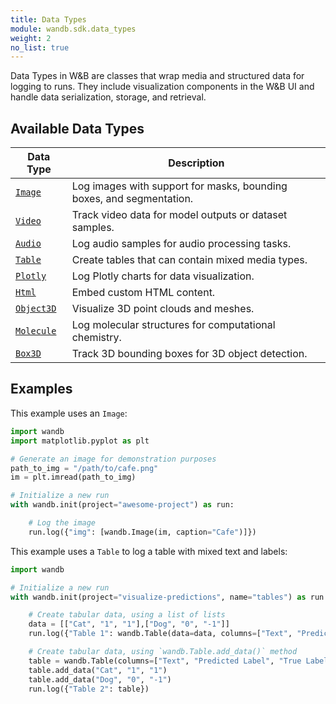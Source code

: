 ```yaml
---
title: Data Types
module: wandb.sdk.data_types
weight: 2
no_list: true
---
```


Data Types in W&B are classes that wrap media and structured data for logging to runs. They include visualization components in the W&B UI and handle data serialization, storage, and retrieval.

## Available Data Types

| Data Type | Description |
|-----------|-------------|
| [`Image`](./Image/) | Log images with support for masks, bounding boxes, and segmentation. |
| [`Video`](./Video/) | Track video data for model outputs or dataset samples. |
| [`Audio`](./Audio/) | Log audio samples for audio processing tasks. |
| [`Table`](./Table/) | Create tables that can contain mixed media types. |
| [`Plotly`](./Plotly/) | Log Plotly charts for data visualization. |
| [`Html`](./Html/) | Embed custom HTML content. |
| [`Object3D`](./Object3D/) | Visualize 3D point clouds and meshes. |
| [`Molecule`](./Molecule/) | Log molecular structures for computational chemistry. |
| [`Box3D`](./box3d/) | Track 3D bounding boxes for 3D object detection. |

## Examples

This example uses an `Image`:

```python
import wandb
import matplotlib.pyplot as plt

# Generate an image for demonstration purposes
path_to_img = "/path/to/cafe.png"
im = plt.imread(path_to_img)

# Initialize a new run
with wandb.init(project="awesome-project") as run:

    # Log the image
    run.log({"img": [wandb.Image(im, caption="Cafe")]})
```

This example uses a `Table` to log a table with mixed text and labels:

```python
import wandb

# Initialize a new run
with wandb.init(project="visualize-predictions", name="tables") as run:

    # Create tabular data, using a list of lists
    data = [["Cat", "1", "1"],["Dog", "0", "-1"]]
    run.log({"Table 1": wandb.Table(data=data, columns=["Text", "Predicted Label", "True Label"])})

    # Create tabular data, using `wandb.Table.add_data()` method
    table = wandb.Table(columns=["Text", "Predicted Label", "True Label"])
    table.add_data("Cat", "1", "1")
    table.add_data("Dog", "0", "-1")
    run.log({"Table 2": table})
```